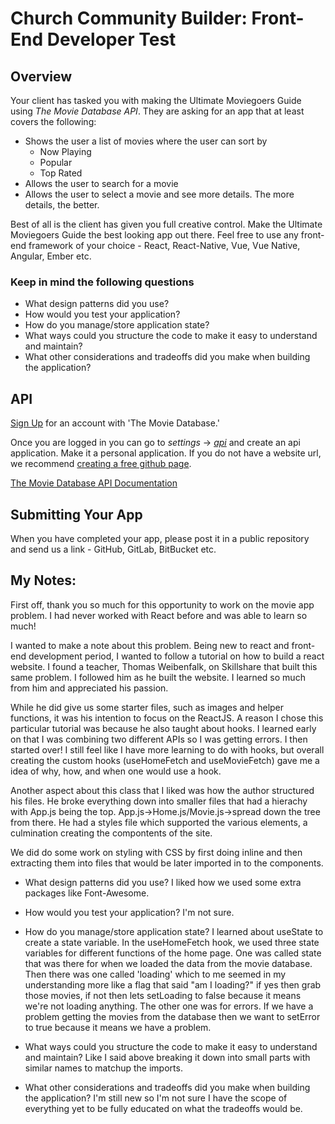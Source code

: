 # Church Community Builder: Front-End Developer Test

## Overview

Your client has tasked you with making the Ultimate Moviegoers Guide using _The Movie Database API_. They are asking for an app that at least covers the following:

* Shows the user a list of movies where the user can sort by
  * Now Playing
  * Popular
  * Top Rated
* Allows the user to search for a movie
* Allows the user to select a movie and see more details. The more details, the better.

Best of all is the client has given you full creative control.
Make the Ultimate Moviegoers Guide the best looking app out there.
Feel free to use any front-end framework of your choice - React, React-Native, Vue, Vue Native, Angular, Ember etc.

### Keep in mind the following questions

* What design patterns did you use?
* How would you test your application?
* How do you manage/store application state?
* What ways could you structure the code to make it easy to understand and maintain?
* What other considerations and tradeoffs did you make when building the application?

## API

[Sign Up](https://www.themoviedb.org/account/signup) for an account with 'The Movie Database.'

Once you are logged in you can go to _settings_ -> [_api_](https://www.themoviedb.org/settings/api) and create an api application.
Make it a personal application. If you do not have a website url, we recommend [creating a free github page](https://pages.github.com/).

[The Movie Database API Documentation](https://developers.themoviedb.org/3/getting-started/introduction)

## Submitting Your App
When you have completed your app, please post it in a public repository and send us a link - GitHub, GitLab, BitBucket etc.

## My Notes:

First off, thank you so much for this opportunity to work on the movie app problem. I had never worked with React before and was able to learn so much! 

I wanted to make a note about this problem. Being new to react and front-end development period, I wanted to follow a tutorial on how to build a react website. I found a teacher, Thomas Weibenfalk, on Skillshare that built this same problem. I followed him as he built the website. I learned so much from him and appreciated his passion.

While he did give us some starter files, such as images and helper functions, it was his intention to focus on the ReactJS. A reason I chose this particular tutorial was because he also taught about hooks. I learned early on that I was combining two different APIs so I was getting errors. I then started over! I still feel like I have more learning to do with hooks, but overall creating the custom hooks (useHomeFetch and useMovieFetch) gave me a idea of why, how, and when one would use a hook.

Another aspect about this class that I liked was how the author structured his files. He broke everything down into smaller files that had a hierachy with App.js being the top. App.js->Home.js/Movie.js->spread down the tree from there. He had a styles file which supported the various elements, a culmination creating the compontents of the site.

We did do some work on styling with CSS by first doing inline and then extracting them into files that would be later imported in to the components.


* What design patterns did you use? 
I liked how we used some extra packages like Font-Awesome.

* How would you test your application?
I'm not sure. 

* How do you manage/store application state?
I learned about useState to create a state variable. In the useHomeFetch hook, we used three state variables for different functions of the home page. One was called state that was there for when we loaded the data from the movie database. Then there was one called 'loading' which to me seemed in my understanding more like a flag that said "am I loading?" if yes then grab those movies, if not then lets setLoading to false because it means we're not loading anything. The other one was for errors. If we have a problem getting the movies from the database then we want to setError to true because it means we have a problem. 

* What ways could you structure the code to make it easy to understand and maintain?
Like I said above breaking it down into small parts with similar names to matchup the imports. 

* What other considerations and tradeoffs did you make when building the application?
I'm still new so I'm not sure I have the scope of everything yet to be fully educated on what the tradeoffs would be.
